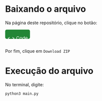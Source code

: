 # Baixando o arquivo

Na página deste repositório, clique no botão:

<!DOCTYPE html>
<html lang="pt-br">
<head>
<meta charset="UTF-8">
<meta name="viewport" content="width=device-width, initial-scale=1.0">
<style>
    .retangulo {
        width: 80px;
        height: 30px;
        background-color: #238636;
        border-radius: 5px; /* Valor do raio da curvatura das bordas */
        display: flex;
        justify-content: center;
        align-items: center;
    }
    .texto {
        color: #ffffff;
        font-size: 15px;
        text-align: center; /* Centraliza horizontalmente */
        line-height: 5e20px; /* Centraliza verticalmente */
    }
</style>
</head>
<body>

<div class="retangulo">
    <p class="texto">< > Code</p>
</div>

</body>
</html>

\
Por fim, clique em `Download ZIP`

# Execução do arquivo
No terminal, digite:

```bash
python3 main.py
```